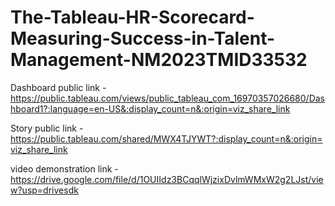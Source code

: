 # The-Tableau-HR-Scorecard-Measuring-Success-in-Talent-Management-NM2023TMID33532


Dashboard public link - https://public.tableau.com/views/public_tableau_com_16970357026680/Dashboard1?:language=en-US&:display_count=n&:origin=viz_share_link

Story public link - https://public.tableau.com/shared/MWX4TJYWT?:display_count=n&:origin=viz_share_link

video demonstration link - https://drive.google.com/file/d/1OUIIdz3BCqqlWjzixDvlmWMxW2g2LJst/view?usp=drivesdk
